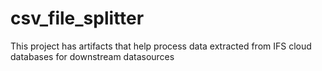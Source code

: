 # csv_file_splitter
This project has artifacts that help process data extracted from IFS cloud databases for downstream datasources
